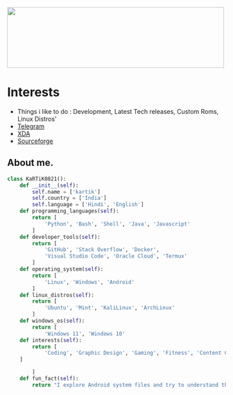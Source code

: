<img height="140px" width="500px" src="https://github-readme-stats.vercel.app/api?username=KaRTiK0821&hide_title=true&hide_border=true&show_icons=true&include_all_commits=true&count_private=true&line_height=21&theme=tokyonight"/>

# Interests

- Things i like to do : Development, Latest Tech releases, Custom Roms, Linux Distros'
- [Telegram](https://t.me/MrKiTKaT09)
- [XDA](https://xdaforums.com/m/mr-kitkat.11631037)
- [Sourceforge](https://sourceforge.net/u/kartik0821/profile)

## About me.
```python
class KaRTiK0821():
    def __init__(self):
        self.name = ['kartik']
        self.country = ['India']
        self.language = ['Hindi', 'English']
    def programming_languages(self):
        return [
            'Python', 'Bash', 'Shell', 'Java', 'Javascript'
        ]
    def developer_tools(self):
        return [
            'GitHub', 'Stack Overflow', 'Docker',
            'Visual Studio Code', 'Oracle Cloud', 'Termux'
        ]
    def operating_system(self):
        return [
            'Linux', 'Windows', 'Android'
        ]
    def linux_distros(self):
        return [
            'Ubuntu', 'Mint', 'KaliLinux', 'ArchLinux'
        ]
    def windows_os(self):
        return [
            'Windows 11', 'Windows 10'
    def interests(self):
        return [
            'Coding', 'Graphic Design', 'Gaming', 'Fitness', 'Content Creation', 'Architecture'
    ]

        ]
    def fun_fact(self):
        return "I explore Android system files and try to understand their configuration."
    
```
